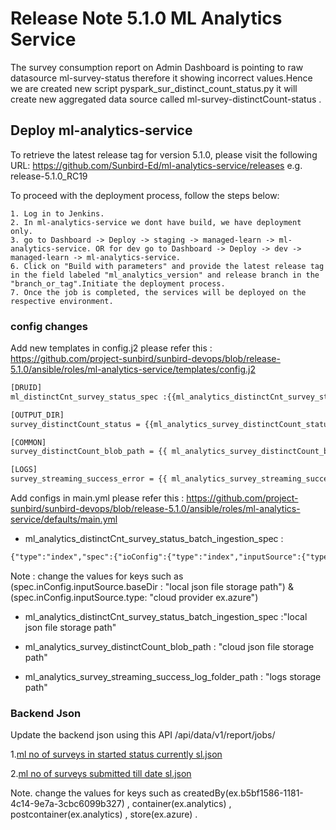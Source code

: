 # Release Note 5.1.0 ML Analytics Service

The survey consumption report on Admin Dashboard is pointing to raw datasource 
ml-survey-status therefore it showing incorrect values.Hence we are
created new script pyspark_sur_distinct_count_status.py it will create
new aggregated data source called ml-survey-distinctCount-status
.

## Deploy ml-analytics-service
To retrieve the latest release tag for version 5.1.0, please visit the following URL: https://github.com/Sunbird-Ed/ml-analytics-service/releases e.g. release-5.1.0_RC19

To proceed with the deployment process, follow the steps below:

    1. Log in to Jenkins.
    2. In ml-analytics-service we dont have build, we have deployment only.
    3. go to Dashboard -> Deploy -> staging -> managed-learn -> ml-analytics-service. OR for dev go to Dashboard -> Deploy -> dev -> managed-learn -> ml-analytics-service.
    6. Click on "Build with parameters" and provide the latest release tag in the field labeled "ml_analytics_version" and release branch in the "branch_or_tag".Initiate the deployment process.
    7. Once the job is completed, the services will be deployed on the respective environment.

### config changes
Add new templates in config.j2 please refer this : https://github.com/project-sunbird/sunbird-devops/blob/release-5.1.0/ansible/roles/ml-analytics-service/templates/config.j2

```html
[DRUID] 
ml_distinctCnt_survey_status_spec :{{ml_analytics_distinctCnt_survey_status_batch_ingestion_spec}} 

[OUTPUT_DIR]
survey_distinctCount_status = {{ml_analytics_survey_distinctCount_status_filepath}}

[COMMON]
survey_distinctCount_blob_path = {{ ml_analytics_survey_distinctCount_blob_path }}

[LOGS]
survey_streaming_success_error = {{ ml_analytics_survey_streaming_success_log_folder_path }}
```
Add configs in main.yml please refer this : https://github.com/project-sunbird/sunbird-devops/blob/release-5.1.0/ansible/roles/ml-analytics-service/defaults/main.yml

- ml_analytics_distinctCnt_survey_status_batch_ingestion_spec :
```html
{"type":"index","spec":{"ioConfig":{"type":"index","inputSource":{"type":"local","baseDir":["local json file storage path"],"filter":"ml_survey_distinctCount_status.json"},"inputFormat":{"type":"json"}},"tuningConfig":{"type":"index","partitionsSpec":{"type":"dynamic"}},"dataSchema":{"dataSource":"ml-surveydistinctCount-status","granularitySpec":{"type":"uniform","queryGranularity":"none","rollup":false,"segmentGranularity":"DAY"},"timestampSpec":{"column":"time_stamp","format":"auto"},"dimensionsSpec":{"dimensions":[{"type":"string","name":"program_name"},{"type":"string","name":"program_id"},{"type":"string","name":"survey_name"},{"type":"string","name":"survey_id"},{"type":"string","name":"submission_status"},{"type":"string","name":"state_name"},{"type":"string","name":"state_externalId"},{"type":"string","name":"district_name"},{"type":"string","name":"district_externalId"},{"type":"string","name":"block_name"},{"type":"string","name":"block_externalId"},{"type":"string","name":"organisation_name"},{"type":"string","name":"organisation_id"},{"type":"string","name":"private_program"},{"type":"string","name":"parent_channel"},{"type":"long","name":"unique_users"},{"type":"long","name":"unique_submissions"},{"type":"string","name":"time_stamp"}]},"metricsSpec":[]}}}
```
Note : change the values for keys such as (spec.inConfig.inputSource.baseDir : "local json file storage path")  & (spec.inConfig.inputSource.type: "cloud provider ex.azure")

- ml_analytics_distinctCnt_survey_status_batch_ingestion_spec :"local json file storage path"

- ml_analytics_survey_distinctCount_blob_path : "cloud json file storage path"

- ml_analytics_survey_streaming_success_log_folder_path : "logs storage path"

### Backend Json
Update the backend json using this API /api/data/v1/report/jobs/ 

1\.[ml no of surveys in started status currently sl.json](https://github.com/shikshalokam/ml-analytics-service/blob/release-6.0.0/migrations/releases/6.0.0/config/backend/create/ml_no_of_surveys_in_started_status_currently_sl.json)

2\.[ml no of surveys submitted till date sl.json](https://github.com/shikshalokam/ml-analytics-service/blob/release-6.0.0/migrations/releases/6.0.0/config/backend/create/ml_no_of_surveys_submitted_till_date_sl.json)

Note. change the values for keys such as createdBy(ex.b5bf1586-1181-4c14-9e7a-3cbc6099b327) , container(ex.analytics) , postcontainer(ex.analytics) , store(ex.azure) . 
